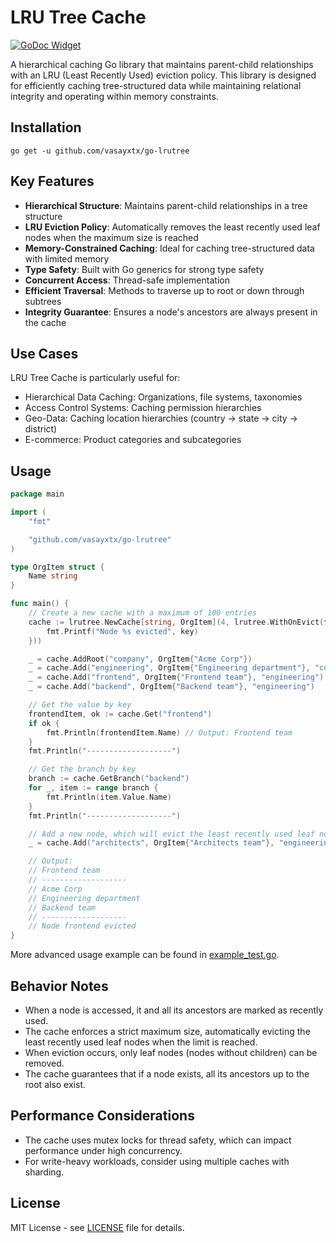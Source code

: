 # LRU Tree Cache

[![GoDoc Widget]][GoDoc]

A hierarchical caching Go library that maintains parent-child relationships with an LRU (Least Recently Used) eviction policy.
This library is designed for efficiently caching tree-structured data while maintaining relational integrity and operating within memory constraints.

## Installation

```
go get -u github.com/vasayxtx/go-lrutree
```

## Key Features

+ **Hierarchical Structure**: Maintains parent-child relationships in a tree structure
+ **LRU Eviction Policy**: Automatically removes the least recently used leaf nodes when the maximum size is reached
+ **Memory-Constrained Caching**: Ideal for caching tree-structured data with limited memory
+ **Type Safety**: Built with Go generics for strong type safety
+ **Concurrent Access**: Thread-safe implementation
+ **Efficient Traversal**: Methods to traverse up to root or down through subtrees
+ **Integrity Guarantee**: Ensures a node's ancestors are always present in the cache

## Use Cases

LRU Tree Cache is particularly useful for:

+ Hierarchical Data Caching: Organizations, file systems, taxonomies
+ Access Control Systems: Caching permission hierarchies
+ Geo-Data: Caching location hierarchies (country -> state -> city -> district)
+ E-commerce: Product categories and subcategories

## Usage

```go
package main

import (
	"fmt"

	"github.com/vasayxtx/go-lrutree"
)

type OrgItem struct {
	Name string
}

func main() {
	// Create a new cache with a maximum of 100 entries
	cache := lrutree.NewCache[string, OrgItem](4, lrutree.WithOnEvict(func(key string, value OrgItem) {
		fmt.Printf("Node %s evicted", key)
	}))

	_ = cache.AddRoot("company", OrgItem{"Acme Corp"})
	_ = cache.Add("engineering", OrgItem{"Engineering department"}, "company")
	_ = cache.Add("frontend", OrgItem{"Frontend team"}, "engineering")
	_ = cache.Add("backend", OrgItem{"Backend team"}, "engineering")

	// Get the value by key
	frontendItem, ok := cache.Get("frontend")
	if ok {
		fmt.Println(frontendItem.Name) // Output: Frontend team
	}
	fmt.Println("-------------------")

	// Get the branch by key
	branch := cache.GetBranch("backend")
	for _, item := range branch {
		fmt.Println(item.Value.Name)
	}
	fmt.Println("-------------------")

	// Add a new node, which will evict the least recently used leaf node (frontend) since the cache is full (4 entries)
	_ = cache.Add("architects", OrgItem{"Architects team"}, "engineering")

	// Output:
	// Frontend team
	// -------------------
	// Acme Corp
	// Engineering department
	// Backend team
	// -------------------
	// Node frontend evicted
}
```

More advanced usage example can be found in [example_test.go](./example_test.go).

## Behavior Notes

+ When a node is accessed, it and all its ancestors are marked as recently used.
+ The cache enforces a strict maximum size, automatically evicting the least recently used leaf nodes when the limit is reached.
+ When eviction occurs, only leaf nodes (nodes without children) can be removed.
+ The cache guarantees that if a node exists, all its ancestors up to the root also exist.

## Performance Considerations

+ The cache uses mutex locks for thread safety, which can impact performance under high concurrency.
+ For write-heavy workloads, consider using multiple caches with sharding.

## License

MIT License - see [LICENSE](./LICENSE) file for details.

[GoDoc]: https://pkg.go.dev/github.com/vasayxtx/go-lrutree
[GoDoc Widget]: https://godoc.org/github.com/vasayxtx/go-lrutree?status.svg